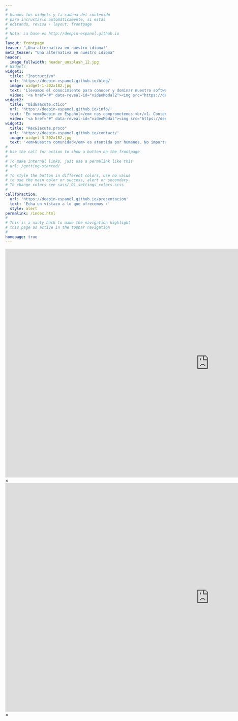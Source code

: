 ```yaml
---
#
# Usamos los widgets y la cadena del contenido
# para incrustarlo automáticamente, si estás
# editando, revisa › layout: frontpage
#
# Nota: La base es http://deepin-espanol.github.io
#
layout: frontpage
teaser: "¡Una alternativa en nuestro idioma!"
meta_teaser: "Una alternativa en nuestro idioma"
header:
  image_fullwidth: header_unsplash_12.jpg
# Widgets
widget1:
  title: "Instructivo"
  url: 'https://deepin-espanol.github.io/blog/'
  image: widget-1-302x182.jpg
  text: 'Llevamos el conocimiento para conocer y dominar nuestro software. <em>Deepin en Español</em> ofrece una guía de instalación, serie de tutoriales y listados de aplicaciones. Además, añadimos un blog de noticias para estar al tanto de los últimos lanzamientos.'
  video: '<a href="#" data-reveal-id="videoModal2"><img src="https://deepin-espanol.github.io/images/widget-1-302x182.jpg" width="302" height="182" alt=""/></a>'
widget2:
  title: "Did&aacute;ctico"
  url: 'https://deepin-espanol.github.io/info/'
  text: 'En <em>Deepin en Español</em> nos comprometemos:<br/>1. Contenido enriquecido.<br/>2. Ilustraciones y vídeos.<br/>3. Multiplataforma.<br/>4. <a href="/tutopost/">Publicaciones colaborativas</a>.<br/>5. Y otras más...'
  video: '<a href="#" data-reveal-id="videoModal"><img src="https://deepin-espanol.github.io/images/widget-2-302x182.jpg" width="302" height="182" alt=""/></a>'
widget3:
  title: "Rec&iacute;proco"
  url: 'https://deepin-espanol.github.io/contact/'
  image: widget-3-302x182.jpg
  text: '<em>Nuestra comunidad</em> es atentida por humanos. No importa si has participado con anterioridad, son todos bienvenidos. ¿Quieres estar al día? <a href="/feed.xml">¡Suscríbete!</a> ¿Tienes alguna sugerencia? ¡Puedes contactarnos con nuestro equipo!'
#
# Use the call for action to show a button on the frontpage
#
# To make internal links, just use a permalink like this
# url: /getting-started/
#
# To style the button in different colors, use no value
# to use the main color or success, alert or secondary.
# To change colors see sass/_01_settings_colors.scss
#
callforaction:
  url: 'https://deepin-espanol.github.io/presentacion'
  text: 'Echa un vistazo a lo que ofrecemos ›'
  style: alert
permalink: /index.html
#
# This is a nasty hack to make the navigation highlight
# this page as active in the topbar navigation
#
homepage: true
---
```


<div id="videoModal" class="reveal-modal large" data-reveal="">
  <div class="flex-video widescreen vimeo" style="display: block;">
    <iframe width="1280" height="720" src="https://www.youtube.com/embed/P7AdcIifRFY" frameborder="0" allowfullscreen></iframe>
  </div>
  <a class="close-reveal-modal">&#215;</a>
</div>
<div id="videoModal2" class="reveal-modal large" data-reveal="">
  <div class="flex-video widescreen vimeo" style="display: block;">
    <iframe width="1280" height="720" src="https://www.youtube.com/embed/dBAqsfE512g" frameborder="0" allowfullscreen></iframe>
  </div>
  <a class="close-reveal-modal">&#215;</a>
</div>
